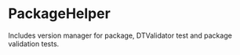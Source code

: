 # PackageHelper

Includes version manager for package, DTValidator test and package validation tests.
